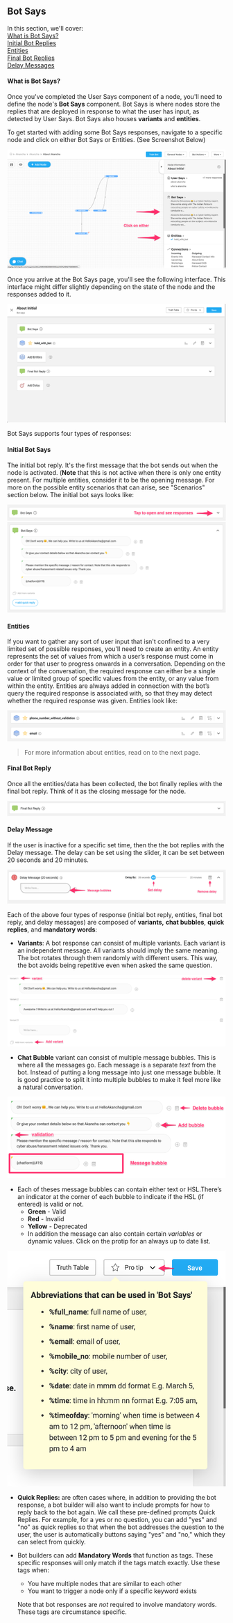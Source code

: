 ## Bot Says
In this section, we'll cover:  
[What is Bot Says?](#what-is-bot-says)  
[Initial Bot Replies](#initial=bot-says)  
[Entities](#entities)  
[Final Bot Replies](#final-bot-reply)  
[Delay Messages](#delay-message)  


#### What is Bot Says?
Once you've completed the User Says component of a node, you'll need to define the node's **Bot Says** component. Bot Says is where nodes store the replies that are deployed in response to what the user has input, as detected by User Says. Bot Says also houses **variants** and **entities**.

To get started with adding some Bot Says responses, navigate to a specific node and click on either Bot Says or Entities. (See Screenshot Below)

![adding bot says](bot_says_adding-bot-says.png)

Once you arrive at the Bot Says page, you'll see the following interface. This interface might differ slightly depending on the state of the node and the responses added to it. 

![bot says screen](bot_says_bot-says-screen.png) 

Bot Says supports four types of responses:

#### Initial Bot Says
The initial bot reply. It's the first message that the bot sends out when the node is activated. (**Note** that this is not active when there is only one entity present. For multiple entities, consider it to be the opening message. For more on the possible entity scenarios that can arise, see "Scenarios" section below. The initial bot says looks like: 

![bot says card](bot_says_bot-says-card.png)
![bot says card expanded](bot_says_bot-says-card-expanded.png) 

#### Entities
If you want to gather any sort of user input that isn't confined to a very limited set of possible responses, you'll need to create an entity. An entity represents the set of values from which a user’s response must come in order for that user to progress onwards in a conversation. Depending on the context of the conversation, the required response can either be a single value or limited group of specific values from the entity, or any value from within the entity. Entities are always added in connection with the bot’s query the required response is associated with, so that they may detect whether the required response was given. Entities look like:

![bot says entity](bot_says_entity.png)

 > For more information about entities, read on to the next page. 

#### Final Bot Reply
Once all the entities/data has been collected, the bot finally replies with the final bot reply. Think of it as the closing message for the node. 

![bot says final reply](bot_says_final-reply.png)

#### Delay Message
If the user is inactive for a specific set time, then the the bot replies with the Delay message. The delay can be set using the slider, it can be set between 20 seconds and 20 minutes.

![bot says delay](bot_says_delay.png) 

Each of the above four types of response (initial bot reply, entities, final bot reply, and delay messages) are composed of **variants,** **chat bubbles**, **quick replies**, and **mandatory words**:

- **Variants**: A bot response can consist of multiple variants. Each variant is an independent message. All variants should imply the same meaning. The bot rotates through them randomly with different users. This way, the bot avoids being repetitive even when asked the same question.

![bot says variants](bot_says_variants.png)

- **Chat Bubble** variant can consist of multiple message bubbles. This is where all the messages go. Each message is a separate *text* from the bot. Instead of putting a long message into just one message bubble. It is good practice to split it into multiple bubbles to make it feel more like a natural conversation.

![bot says message bubble](bot_says_message-bubble.png)
  
  - Each of theses message bubbles can contain either text or HSL.There’s an indicator at the corner of each bubble to indicate if the HSL (if entered) is valid or not.
    - **Green** - Valid
    - **Red** - Invalid
    - **Yellow** - Deprecated
    - In addition the message can also contain certain *variables* or dynamic values. Click on the protip for an always up to date list.

![pro tip](bot_says_protip.png)

- **Quick Replies:** are often cases where, in addition to providing the bot response, a bot builder will also want to include prompts for how to reply back to the bot again. We call these pre-defined prompts Quick Replies. For example, for a yes or no question, you can add "yes" and "no" as quick replies so that when the bot addresses the question to the user, the user is automatically buttons saying "yes" and "no," which they can select from quickly. 

- Bot builders can add **Mandatory Words** that function as tags. These specific responses will only match if the tags match exactly. Use these tags when: 

  - You have multiple nodes that are similar to each other
  - You want to trigger a node only if a specific keyword exists

  Note that bot responses are *not* required to involve mandatory words. These tags are circumstance specific. 
